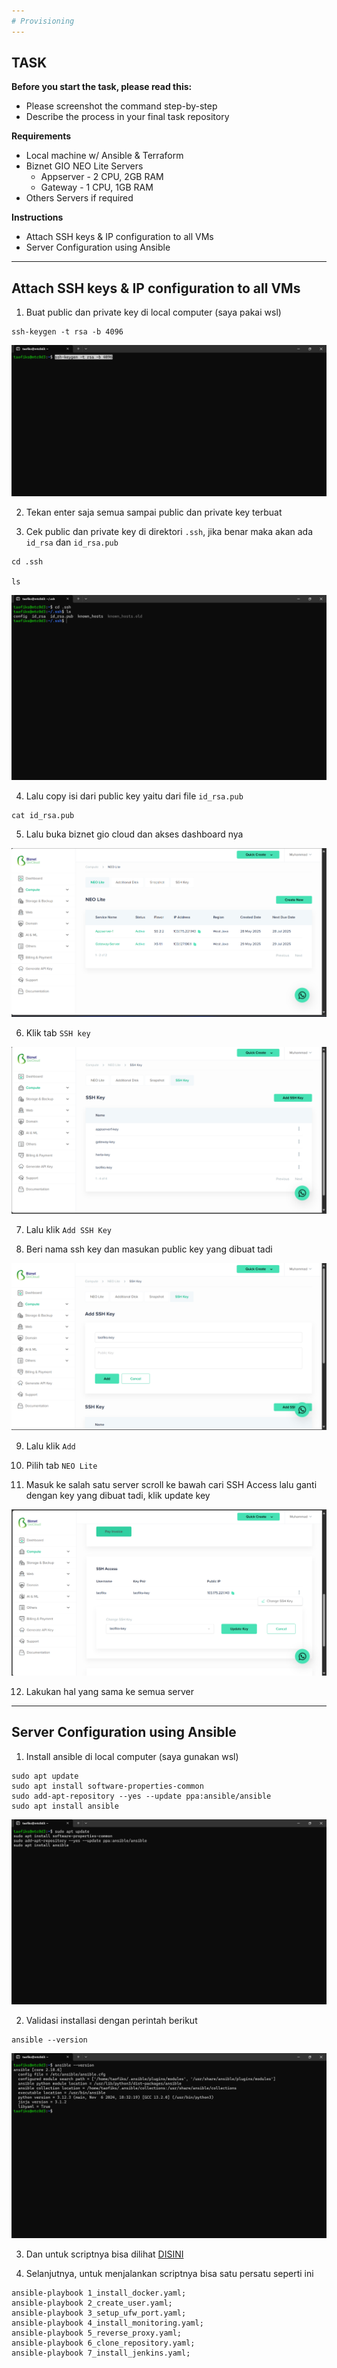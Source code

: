 ```yaml
---
# Provisioning
---
```


## TASK

**Before you start the task, please read this:**
- Please screenshot the command step-by-step
- Describe the process in your final task repository

**Requirements**
- Local machine w/ Ansible & Terraform
- Biznet GIO NEO Lite Servers
  - Appserver - 2 CPU, 2GB RAM
  - Gateway - 1 CPU, 1GB RAM
-  Others Servers if required

**Instructions**
- Attach SSH keys & IP configuration to all VMs
- Server Configuration using Ansible

---

## Attach SSH keys & IP configuration to all VMs

1. Buat public dan private key di local computer (saya pakai wsl)

```
ssh-keygen -t rsa -b 4096
```

![alt text](image.png)

2. Tekan enter saja semua sampai public dan private key terbuat

3. Cek public dan private key di direktori `.ssh`, jika benar maka akan ada `id_rsa` dan `id_rsa.pub`

```
cd .ssh

ls
```

![alt text](image-1.png)


4. Lalu copy isi dari public key yaitu dari file `id_rsa.pub`

```
cat id_rsa.pub
```

5. Lalu buka biznet gio cloud dan akses dashboard nya

![alt text](image-2.png)

6. Klik tab `SSH key`

![alt text](image-3.png)

7. Lalu klik `Add SSH Key`

8. Beri nama ssh key dan masukan public key yang dibuat tadi

![alt text](image-4.png)

9. Lalu klik `Add`

10. Pilih tab `NEO Lite`

11. Masuk ke salah satu server scroll ke bawah cari SSH Access lalu ganti dengan key yang dibuat tadi, klik update key

![alt text](image-5.png)

12. Lakukan hal yang sama ke semua server

---

## Server Configuration using Ansible

1. Install ansible di local computer (saya gunakan wsl)

```
sudo apt update
sudo apt install software-properties-common
sudo add-apt-repository --yes --update ppa:ansible/ansible
sudo apt install ansible
```

![alt text](image-6.png)

2. Validasi installasi dengan perintah berikut

```
ansible --version
```

![alt text](image-7.png)

3. Dan untuk scriptnya bisa dilihat [DISINI](https://github.com/MTC0D3/devops23-dumbways-taofik/tree/main/final-task/ansible)

4. Selanjutnya, untuk menjalankan scriptnya bisa satu persatu seperti ini

```
ansible-playbook 1_install_docker.yaml;
ansible-playbook 2_create_user.yaml;
ansible-playbook 3_setup_ufw_port.yaml;
ansible-playbook 4_install_monitoring.yaml;
ansible-playbook 5_reverse_proxy.yaml;
ansible-playbook 6_clone_repository.yaml;
ansible-playbook 7_install_jenkins.yaml;
```